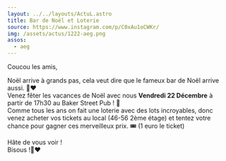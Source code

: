 ```yaml
---
layout: ../../layouts/ActuL.astro
title: Bar de Noël et Loterie
source: https://www.instagram.com/p/C0xAu1oCWKr/
img: /assets/actus/1222-aeg.png
assos:
  - aeg
---
```


Coucou les amis,

Noël arrive à grands pas, cela veut dire que le fameux bar de Noël arrive aussi. 🎄❤️  
Venez fêter les vacances de Noël avec nous __Vendredi 22 Décembre__ à partir de 17h30 au Baker Street Pub ! 🍻  
Comme tous les ans on fait une loterie avec des lots incroyables, donc venez acheter vos tickets au local (46-56 2ème étage) et tentez votre chance pour gagner ces merveilleux prix. 🎟️
(1 euro le ticket)

Hâte de vous voir !  
Bisous !🔨❤️

